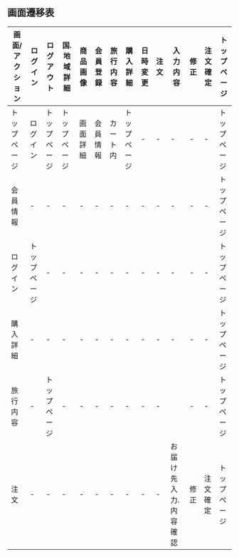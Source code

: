 ## 画面遷移表
|画面/アクション|ログイン|ログアウト|国.地域詳細|商品画像|会員登録|旅行内容|購入詳細|日時変更|注文|入力内容|修正|注文確定|トップページ|
|---------------|--------|---------|--------|--------|-------|----------|--------|--------------|-------------|--------|------------|---------|--------|
|トップページ|ログイン|トップページ|トップページ|画面詳細|会員情報|カート内|トップページ|-|-|-|-|-|トップページ|
|会員情報|-|-|-|-|-|-|-|-|-|-|-|-|トップページ|
|ログイン|トップページ|-|-|-|-|-|-|-|-|-|-|-|トップページ|
|購入詳細|-|-|-|-|-|-|-|-|-|-|-|-|トップページ|
|旅行内容|-|トップページ|-|-|-|-|-|-|-||-|-|トップページ|
|注文|-|-|-|-|-|-|-|-|-|お届け先入力.内容確認|修正|注文確定|トップページ|

